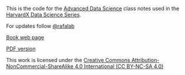 This is the code for the [Advanced Data Science](https://rafalab.github.io/dsbook-part-2/) class notes used in the
 [HarvardX Data Science Series](https://www.edx.org/professional-certificate/harvardx-data-science).

For updates follow
<a class="twitter-follow-button"
  href="https://twitter.com/rafalab">
 @rafalab</a>

[Book web page](https://rafalab.github.io/dsbook-part-2/)

[PDF version](https://leanpub.com/datasciencebook)

This work is licensed under the [Creative Commons Attribution-NonCommercial-ShareAlike 4.0 International (CC BY-NC-SA 4.0)](https://creativecommons.org/licenses/by-nc-sa/4.0)
